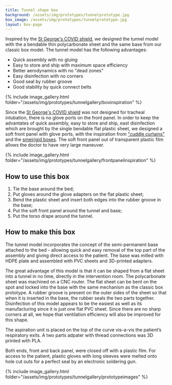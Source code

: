 ```yaml
---
title: Tunnel shape box
background: /assets/img/prototypes/tunnelprototype.jpg
box_image: /assets/img/prototypes/tunnelprototype.jpg
layout: box-page
---
```


Inspired by the [St George's COVID shield](https://paretoux.github.io/boxes/2020-05-11-covidshield.html), we designed the tunnel model with the a bendable thin polycarbonate sheet and the same base from our classic box model. The tunnel model has the following advantages:

* Quick assembly with no gluing
* Easy to store and ship with maximum space efficiency
* Better aerodynamics with no "dead zones"
* Easy disinfection with no corners
* Good seal by rubber groove
* Good stability by quick connect belts

{% include image_gallery.html folder="/assets/img/prototypes/tunnelgallery/boxinspiration" %}

Since the [St George's COVID shield](https://paretoux.github.io/boxes/2020-05-11-covidshield.html) was not designed for tracheal intubation, there is no glove ports on the front panel. In order to keep the advantates of quick assembly, easy to store and ship, east disinfection which are brought by the single bendable flat plastic sheet, we designed a soft front panel with glove ports, with the inspiration from ["cuddle curtains"](https://www.cnbc.com/2020/07/02/cuddle-curtains-are-going-global-amid-the-coronavirus-pandemic.html) and the [smeirigid boxes](https://paretoux.github.io/boxes/2020-05-08-Covidbox.html). The soft front panel out of transparent plastic film allows the doctor to have very large maneuver.

{% include image_gallery.html folder="/assets/img/prototypes/tunnelgallery/frontpanelinspiration" %}

## How to use this box

1. Tie the base around the bed;
2. Put gloves around the glove adapters on the flat plastic sheet;
3. Bend the plastic sheet and insert both edges into the rubber groove in the base;
4. Put the soft front panel around the tunnel and base;
5. Put the torso drape around the tunnel.

## How to make this box

The tunnel model incorporates the concept of the semi-permanent base attached to the bed - allowing quick and easy removal of the top part of the assembly and giving direct access to the patient. The base was milled with HDPE plate and assembled with PVC sheets and 3D-printed adapters.

The great advantage of this model is that it can be shaped from a flat sheet into a tunnel in no time, directly in the intervention room. The polycarbonate sheet was machined on a CNC router. The flat sheet can be bent on the spot and locked into the base with the same mechanism as the classic box prototype. A rubber groove is present on the outer sides of the sheet so that when it is inserted in the base, the rubber seals the two parts together. Disinfection of this model appears to be the easiest as well as its manufacturing since it is just one flat PVC sheet. Since there are no sharp corners at all, we hope that ventilation efficiency will also be improved for this shape. 

The aspiration unit is placed on the top of the curve vis-a-vis the patient’s respiratory exits. A two parts adpater with thread connections was 3D printed with PLA. 

Both ends, front and back panel, were closed off with a plastic film. For access to the patient, plastic gloves with long sleeves were melted onto hole cut outs for a perfect seal by an electronic soldering gun.

{% include image_gallery.html folder="/assets/img/prototypes/tunnelgallery/prototypeimages" %}
